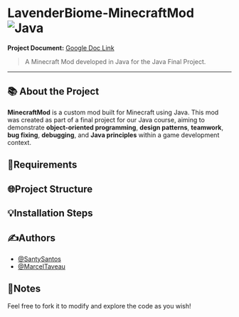 # LavenderBiome-MinecraftMod ![Java](https://img.shields.io/badge/Language-Java-red?logo=java&logoColor=white)

**Project Document:** [Google Doc Link](https://docs.google.com/document/d/1EFNs3szehrvj0eT7-y4afhu91Br_vpwuPW4TIQy5bZs/edit?tab=t.0)
> A Minecraft Mod developed in Java for the Java Final Project.

---

## 📚 About the Project

**MinecraftMod** is a custom mod built for Minecraft using Java. This mod was created as part of a final project for our Java course, aiming to demonstrate **object-oriented programming**, **design patterns**, **teamwork**, **bug fixing**, **debugging**, and **Java principles** within a game development context.

## 📌Requirements
## 🌐Project Structure
## 💡Installation Steps
## ✍️Authors
- [@SantySantos](https://www.github.com/SantySantos)
- [@MarcelTaveau](https://www.github.com/MarcelTaveau)
## 📌Notes
Feel free to fork it to modify and explore the code as you wish!
